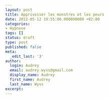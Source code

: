 ```yaml
---
layout: post
title: Apprivoiser les monstres et les peurs
date: 2012-05-12 19:55:06.000000000 +02:00
categories:
- Hypnose
tags: []
status: draft
type: post
published: false
meta:
  _edit_last: '3'
author:
  login: Audrey
  email: audrey.wyss@gmail.com
  display_name: Audrey
  first_name: Audrey
  last_name: Wyss
excerpt:
---
```


